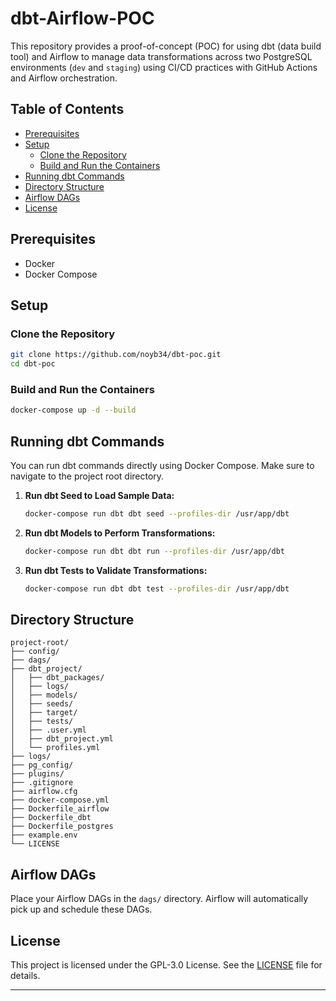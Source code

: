 # dbt-Airflow-POC

This repository provides a proof-of-concept (POC) for using dbt (data build tool) and Airflow to manage data transformations across two PostgreSQL environments (`dev` and `staging`) using CI/CD practices with GitHub Actions and Airflow orchestration.

## Table of Contents

- [Prerequisites](#prerequisites)
- [Setup](#setup)
  - [Clone the Repository](#clone-the-repository)
  - [Build and Run the Containers](#build-and-run-the-containers)
- [Running dbt Commands](#running-dbt-commands)
- [Directory Structure](#directory-structure)
- [Airflow DAGs](#airflow-dags)
- [License](#license)

## Prerequisites

- Docker
- Docker Compose

## Setup

### Clone the Repository

```sh
git clone https://github.com/noyb34/dbt-poc.git
cd dbt-poc
```

### Build and Run the Containers

```sh
docker-compose up -d --build
```

## Running dbt Commands

You can run dbt commands directly using Docker Compose. Make sure to navigate to the project root directory.

1. **Run dbt Seed to Load Sample Data:**

   ```sh
   docker-compose run dbt dbt seed --profiles-dir /usr/app/dbt
   ```

2. **Run dbt Models to Perform Transformations:**

   ```sh
   docker-compose run dbt dbt run --profiles-dir /usr/app/dbt
   ```

3. **Run dbt Tests to Validate Transformations:**

   ```sh
   docker-compose run dbt dbt test --profiles-dir /usr/app/dbt
   ```

## Directory Structure

```
project-root/
├── config/
├── dags/
├── dbt_project/
│   ├── dbt_packages/
│   ├── logs/
│   ├── models/
│   ├── seeds/
│   ├── target/
│   ├── tests/
│   ├── .user.yml
│   ├── dbt_project.yml
│   └── profiles.yml
├── logs/
├── pg_config/
├── plugins/
├── .gitignore
├── airflow.cfg
├── docker-compose.yml
├── Dockerfile_airflow
├── Dockerfile_dbt
├── Dockerfile_postgres
├── example.env
└── LICENSE
```

## Airflow DAGs

Place your Airflow DAGs in the `dags/` directory. Airflow will automatically pick up and schedule these DAGs.

## License

This project is licensed under the GPL-3.0 License. See the [LICENSE](./LICENSE) file for details.

---